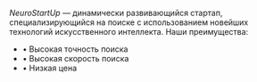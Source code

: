 *NeuroStartUp* — динамически развивающийся стартап, специализирующийся на поиске с использованием новейших технологий искусственного интеллекта. Наши преимущества:
* •	Высокая точность поиска
* •	Высокая скорость поиска
* •	Низкая цена
